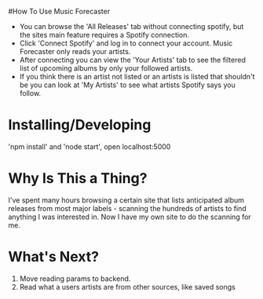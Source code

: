 #How To Use Music Forecaster
* You can browse the 'All Releases' tab without connecting spotify, but the sites main feature requires a Spotify connection.
* Click 'Connect Spotify' and log in to connect your account. Music Forecaster only reads your artists.
* After connecting you can view the 'Your Artists' tab to see the filtered list of upcoming albums by only your followed artists.
* If you think there is an artist not listed or an artists is listed that shouldn't be you can look at 'My Artists' to see what artists Spotify says you follow.

# Installing/Developing
'npm install' and 'node start', open localhost:5000

# Why Is This a Thing?
I've spent many hours browsing a certain site that lists anticipated album releases from most major labels - scanning the hundreds of artists to find anything I was interested in. Now I have my own site to do the scanning for me.

# What's Next?
1. Move reading params to backend.
2. Read what a users artists are from other sources, like saved songs